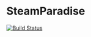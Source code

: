 # SteamParadise
[![Build Status](https://travis-ci.org/alessandro-caldonazzi/session-jwt.svg?branch=master)](https://travis-ci.org/alessandro-caldonazzi/session-jwt)